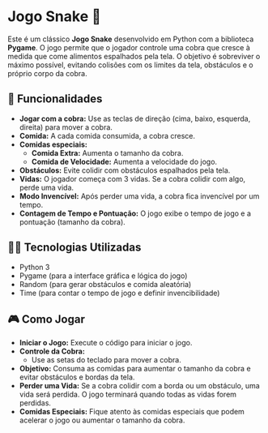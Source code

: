 <h1>Jogo Snake 🐍</h1>
<p>Este é um clássico <strong>Jogo Snake</strong> desenvolvido em Python com a biblioteca <strong>Pygame</strong>. O jogo permite que o jogador controle uma cobra que cresce à medida que come alimentos espalhados pela tela. O objetivo é sobreviver o máximo possível, evitando colisões com os limites da tela, obstáculos e o próprio corpo da cobra.</p>

<h2>🚀 Funcionalidades</h2>
<ul>
  <li><strong>Jogar com a cobra:</strong> Use as teclas de direção (cima, baixo, esquerda, direita) para mover a cobra.</li>
  <li><strong>Comida:</strong> A cada comida consumida, a cobra cresce.</li>
  <li><strong>Comidas especiais:</strong>
    <ul>
      <li><strong>Comida Extra:</strong> Aumenta o tamanho da cobra.</li>
      <li><strong>Comida de Velocidade:</strong> Aumenta a velocidade do jogo.</li>
    </ul>
  </li>
  <li><strong>Obstáculos:</strong> Evite colidir com obstáculos espalhados pela tela.</li>
  <li><strong>Vidas:</strong> O jogador começa com 3 vidas. Se a cobra colidir com algo, perde uma vida.</li>
  <li><strong>Modo Invencível:</strong> Após perder uma vida, a cobra fica invencível por um tempo.</li>
  <li><strong>Contagem de Tempo e Pontuação:</strong> O jogo exibe o tempo de jogo e a pontuação (tamanho da cobra).</li>
</ul>

<h2>🧑‍💻 Tecnologias Utilizadas</h2>
<ul>
  <li>Python 3</li>
  <li>Pygame (para a interface gráfica e lógica do jogo)</li>
  <li>Random (para gerar obstáculos e comida aleatória)</li>
  <li>Time (para contar o tempo de jogo e definir invencibilidade)</li>
</ul>

<h2>🎮 Como Jogar</h2>
<ul>
  <li><strong>Iniciar o Jogo:</strong> Execute o código para iniciar o jogo.</li>
  <li><strong>Controle da Cobra:</strong>
    <ul>
      <li>Use as setas do teclado para mover a cobra.</li>
    </ul>
  </li>
  <li><strong>Objetivo:</strong> Consuma as comidas para aumentar o tamanho da cobra e evitar obstáculos e bordas da tela.</li>
  <li><strong>Perder uma Vida:</strong> Se a cobra colidir com a borda ou um obstáculo, uma vida será perdida. O jogo terminará quando todas as vidas forem perdidas.</li>
  <li><strong>Comidas Especiais:</strong> Fique atento às comidas especiais que podem acelerar o jogo ou aumentar o tamanho da cobra.</li>
</ul>
